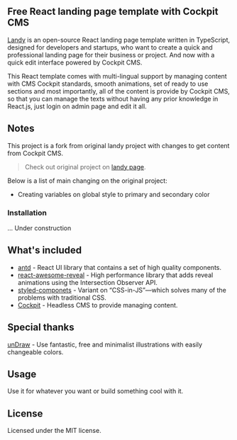 ## Free React landing page template with Cockpit CMS

[Landy][Landy] is an open-source React landing page template written in TypeScript, designed for developers and startups, who want to create a quick and professional landing page for their business or project. And now with a quick edit interface powered by Cockpit CMS.

This React template comes with multi-lingual support by managing content with CMS Cockpit standards, smooth animations, set of ready to use sections and most importantly, all of the content is provide by Cockpit CMS, so that you can manage the texts without having any prior knowledge in React.js, just login on admin page and edit it all.

## Notes
This project is a fork from original landy project with changes to get content from Cockpit CMS.
> Check out original project on [landy page](https://github.com/Adrinlol/landy-react-template).

Below is a list of main changing on the original project:
- Creating variables on global style to primary and secondary color

### Installation

... Under construction


## What's included

- [antd][antd] - React UI library that contains a set of high quality components.
- [react-awesome-reveal][react-awesome-reveal] - High performance library that adds reveal animations using the Intersection Observer API.
- [styled-componets][styled-componets] - Variant on “CSS-in-JS”—which solves many of the problems with traditional CSS.
- [Cockpit][cockpit] - Headless CMS to provide managing content.

## Special thanks

[unDraw][unDraw] - Use fantastic, free and minimalist illustrations with easily changeable colors.

## Usage

Use it for whatever you want or build something cool with it.

## License

Licensed under the MIT license.

<!-- prettier-ignore-start -->
[antd]: https://github.com/ant-design/ant-design
[react-awesome-reveal]: https://www.npmjs.com/package/react-awesome-reveal
[styled-componets]: https://github.com/styled-components/styled-components
[cockpit]: https://getcockpit.com/
[unDraw]: https://undraw.co/
[Landy]: https://www.npmjs.com/package/cra-template-adrinlol
<!-- prettier-ignore-end -->
